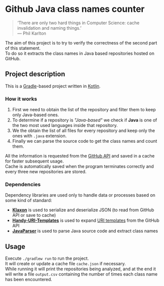 # Github Java class names counter

> ‘There are only two hard things in Computer Science: cache invalidation and naming things.’  
> — Phil Karlton

The aim of this project is to try to verify the correctness of the second part of this statement.  
To do so it extracts the class names in Java based repositories hosted on GitHub.

## Project description
This is a [Gradle](https://gradle.org)-based project written in [Kotlin](https://kolinlang.org).  

### How it works
1. First we need to obtain the list of the repository and filter them to keep only Java-based ones.  
1. To determine if a repository is _"Java-based"_ we check if **Java** is one of the two most used languages inside that repository.  
1. We the obtain the list of all files for every  repository and keep only the ones with `.java` extension.  
1. Finally we can parse the source code to get the class names and count them.

All the information is requested from the [GitHub API](https://developer.github.com/v3/) and saved in a cache for faster subsequent usage.  
Cache is automatically saved when the program terminates correctly and every three new repositories are stored.

### Dependencies
Dependency libraries are used only to handle data or processes based on some kind of standard:

* [**Klaxon**](https://github.com/cbeust/klaxon) is used to serialize and deserialize JSON (to read from GitHub API or save to cache)
* [**Handy-URI-Templates**](https://github.com/damnhandy/Handy-URI-Templates) is used to expand [URI templates](https://en.wikipedia.org/wiki/URL_Template) from the GitHub API
* [**JavaParser**](https://javaparser.org/) is used to parse Java source code and extract class names

## Usage
Execute `./gradlew run` to run the project.  
It will create or update a cache file `cache.json` if necessary.  
While running it will print the repositories being analyzed,
and at the end it will write a file `output.csv` containing
the number of times each class name has been encountered.